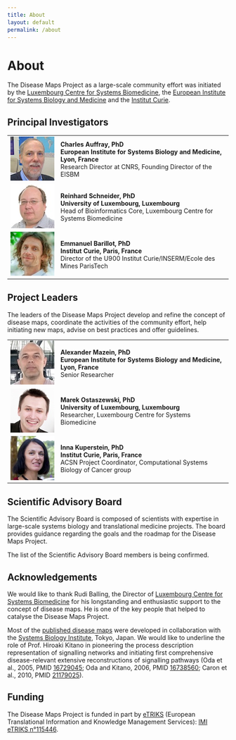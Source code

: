 ```yaml
---
title: About
layout: default
permalink: /about
---
```

       
# About
        
The Disease Maps Project as a large-scale community effort was initiated by the <a href="http://wwwen.uni.lu/lcsb" target="_blank">Luxembourg Centre for Systems Biomedicine</a>, the <a href="http://www.eisbm.org/" target="_blank">European Institute for Systems Biology and Medicine</a> and the <a href="http://www.institut-curie.org/" target="_blank">Institut Curie</a>.
        
## Principal Investigators

<table>
<tr>
<td style="width: 100px;"><img src="../images/team/CharlesAuffray.jpg" alt="Charles Auffray" /></td>
<td><strong>Charles Auffray, PhD</strong><br /><strong>European Institute for Systems Biology and Medicine, Lyon, France</strong><br \>Research Director at CNRS, Founding Director of the EISBM</td>
</tr>
<tr>
<td style="width: 100px;"><img src="../images/team/ReinhardSchneider.jpg" alt="Reinhard Schneider" /></td>
<td><strong>Reinhard Schneider, PhD</strong><br \><strong>University of Luxembourg, Luxembourg
</strong><br \>Head of Bioinformatics Core, Luxembourg Centre for Systems Biomedicine<br \></td>
</tr>
<tr>
<td style="width: 100px;"><img src="../images/team/EmmanuelBarillot.jpg" alt="Emmanuel Barillot" /></td>
<td><strong>Emmanuel Barillot, PhD</strong><br /><strong>Institut Curie, Paris, France</strong><br />Director of the U900 Institut Curie/INSERM/Ecole des Mines ParisTech</td>
</tr>
</table>
        
## Project Leaders
        
<p>The leaders of the Disease Maps Project develop and refine the concept of disease maps, coordinate the activities of the community effort, help initiating new maps, advise on best practices and offer guidelines.</p>
<table>
<tr>
<td style="width: 100px;"><img src="../images/team/AlexanderMazein.jpg" alt="Alexander Mazein" /></td>
<td><strong>Alexander Mazein, PhD</strong><br /><strong>European Institute for Systems Biology and Medicine, Lyon, France</strong><br />Senior Researcher</td>
</tr>
<tr>
<td style="width: 100px;"><img src="../images/team/MarekOstaszewski.jpg" alt="Marek Ostaszewski" /></td>
<td><strong>Marek Ostaszewski, PhD</strong><br /><strong>University of Luxembourg, Luxembourg</strong><br />Researcher, Luxembourg Centre for Systems Biomedicine</td>
</tr>
<tr>
<td style="width: 100px;"><img src="../images/team/InnaKuperstein.jpg" alt="Inna Kuperstein" /></td>
<td><strong>Inna Kuperstein, PhD</strong><br /><strong>Institut Curie, Paris, France</strong><br />ACSN Project Coordinator, Computational Systems Biology of Cancer group</td>
</tr>
</table>
        
## Scientific Advisory Board

<p>The Scientific Advisory Board is composed of scientists with expertise in large-scale systems biology and translational medicine projects. The board provides guidance regarding the goals and the roadmap for the Disease Maps Project.</p>

<p>The list of the Scientific Advisory Board members is being confirmed.</p>

## Acknowledgements

<p>We would like to thank Rudi Balling, the Director of <a href="http://lcsb.uni.lu" target="_blank">Luxembourg Centre for Systems Biomedicine</a> for his longstanding and enthusiastic support to the concept of disease maps. He is one of the key people that helped to catalyse the Disease Maps Project.</p>

<p>Most of the <a href="/published">published disease maps</a> were developed in collaboration with the <a href="http://www.sbi.jp/" target="_blank">Systems Biology Institute</a>, Tokyo, Japan. We would like to underline the role of Prof. Hiroaki Kitano in pioneering the process description representation of signalling networks and initiating first comprehensive disease-relevant extensive reconstructions of signalling pathways (Oda et al., 2005, PMID <a href="https://www.ncbi.nlm.nih.gov/pubmed/16729045" target="_blank">16729045</a>; Oda and Kitano, 2006, PMID <a href="https://www.ncbi.nlm.nih.gov/pubmed/16738560" target="_blank">16738560</a>; Caron et al., 2010, PMID <a href="https://www.ncbi.nlm.nih.gov/pubmed/21179025" target="_blank">21179025</a>).</p>

## Funding

<p>The Disease Maps Project is funded in part by 
<a href="https://www.etriks.org/" target="_blank">eTRIKS</a> 
(European Translational Information and Knowledge Management Services): 
<a href="https://www.imi.europa.eu/content/etriks" target="_blank">IMI eTRIKS n°115446</a>.</p>
